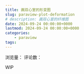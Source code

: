 ```yaml
---
title: 画双心室的形变图
slug: paraview-plot-deformation
# description: 画双心室的纤维图
date: 2024-09-24 00:00:00+0000
lastmod: 2024-09-24 00:00:00+0000
categories:
    - paraview
tags:
---
```

浏览量：<span id="ArtalkCount"></span>
评论数：<span id="ArtalkPV"></span>

WIP